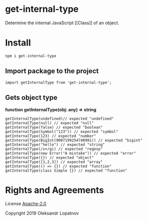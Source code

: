 # get-internal-type

Determine the internal JavaScript [[Class]] of an object.

# Install

```
npm i get-internal-type
```

## Import package to the project

```
import getInternalType from 'get-internal-type';
```

## Gets object type

**function getInternalType(obj: any) => string**

```
getInternalType(undefined)// expected "undefined"
getInternalType(null) // expected "null"
getInternalType(false) // expected "boolean"
getInternalType(Symbol("123")) // expected "symbol"
getInternalType(123) // expected "number"
getInternalType(BigInt(9007199254740991)) // expected "bigint"
getInternalType("hello") // expected "string"
getInternalType(/s+/gi) // expected "regexp"
getInternalType(new Error("A mistake")) // expected "error"
getInternalType({}) // expected "object"
getInternalType([1,2,3]) // expected "array"
getInternalType(() => {}) // expected "function"
getInternalType(class Simple {}) // expected "function"
```

# Rights and Agreements

License [Apache-2.0](https://github.com/lopatnov/get-internal-type/blob/master/LICENSE)

Copyright 2019 Oleksandr Lopatnov
